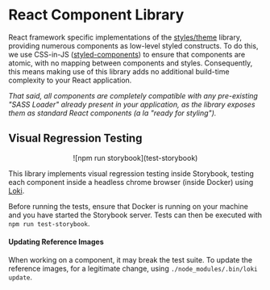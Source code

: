# React Component Library

React framework specific implementations of the [styles/theme](/styles/theme) library, providing numerous components as low-level styled constructs. To do this, we use CSS-in-JS ([styled-components](https://github.com/styled-components/styled-components)) to ensure that components are atomic, with no mapping between components and styles. Consequently, this means making use of this library adds no additional build-time complexity to your React application.

_That said, all components are completely compatible with any pre-existing "SASS Loader" already present in your application, as the library exposes them as standard React components (a la "ready for styling")._

## Visual Regression Testing
<center>
![npm run storybook](test-storybook)
</center>

This library implements visual regression testing inside Storybook, testing each component inside a headless chrome browser (inside Docker) using [Loki](#TODO).

Before running the tests, ensure that Docker is running on your machine and you have started the Storybook server. Tests can then be executed with `npm run test-storybook`.

#### Updating Reference Images
When working on a component, it may break the test suite. To update the reference images, for a legitimate change, using `./node_modules/.bin/loki update`.

[test-storybook]: /components/react/.github/images/test-storybook.min.gif "Running tests with Loki"
